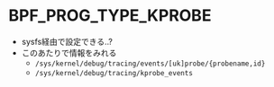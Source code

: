 # BPF_PROG_TYPE_KPROBE

* sysfs経由で設定できる..?
* このあたりで情報をみれる
  * `/sys/kernel/debug/tracing/events/[uk]probe/{probename,id}`
  * `/sys/kernel/debug/tracing/kprobe_events`
